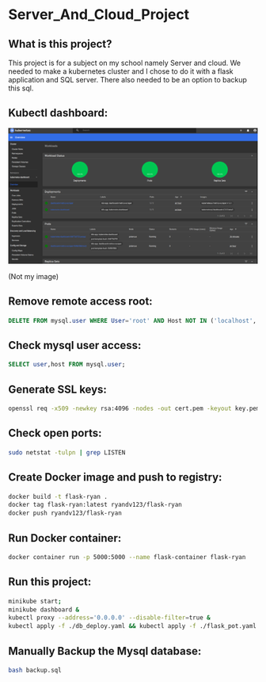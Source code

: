 # Server_And_Cloud_Project

## What is this project?
This project is for a subject on my school namely Server and cloud. We needed to make a kubernetes cluster and I chose to do it with a flask application and SQL server. There also needed to be an option to backup this sql.

## Kubectl dashboard:
![Dashboard](kubectl_dashboard.png "Dashboard")

(Not my image)


## Remove remote access root:
```sql
DELETE FROM mysql.user WHERE User='root' AND Host NOT IN ('localhost', '127.0.0.1', '::1');
```

## Check mysql user access:
```sql
SELECT user,host FROM mysql.user;
```

## Generate SSL keys:
```bash
openssl req -x509 -newkey rsa:4096 -nodes -out cert.pem -keyout key.pem -days 365
```

## Check open ports:
```bash
sudo netstat -tulpn | grep LISTEN
```

## Create Docker image and push to registry:
```bash
docker build -t flask-ryan .
docker tag flask-ryan:latest ryandv123/flask-ryan
docker push ryandv123/flask-ryan
```

## Run Docker container:
```bash
docker container run -p 5000:5000 --name flask-container flask-ryan
```

## Run this project:
```bash
minikube start;
minikube dashboard &
kubectl proxy --address='0.0.0.0' --disable-filter=true &
kubectl apply -f ./db_deploy.yaml && kubectl apply -f ./flask_pot.yaml
```
## Manually Backup the Mysql database:
```bash
bash backup.sql
```
